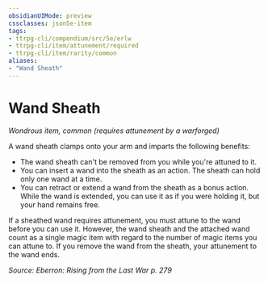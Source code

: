 ```yaml
---
obsidianUIMode: preview
cssclasses: json5e-item
tags:
- ttrpg-cli/compendium/src/5e/erlw
- ttrpg-cli/item/attunement/required
- ttrpg-cli/item/rarity/common
aliases: 
- "Wand Sheath"
---
```

# Wand Sheath
*Wondrous item, common (requires attunement by a warforged)*  


A wand sheath clamps onto your arm and imparts the following benefits:

- The wand sheath can't be removed from you while you're attuned to it.  
- You can insert a wand into the sheath as an action. The sheath can hold only one wand at a time.  
- You can retract or extend a wand from the sheath as a bonus action. While the wand is extended, you can use it as if you were holding it, but your hand remains free.  

If a sheathed wand requires attunement, you must attune to the wand before you can use it. However, the wand sheath and the attached wand count as a single magic item with regard to the number of magic items you can attune to. If you remove the wand from the sheath, your attunement to the wand ends.

*Source: Eberron: Rising from the Last War p. 279*